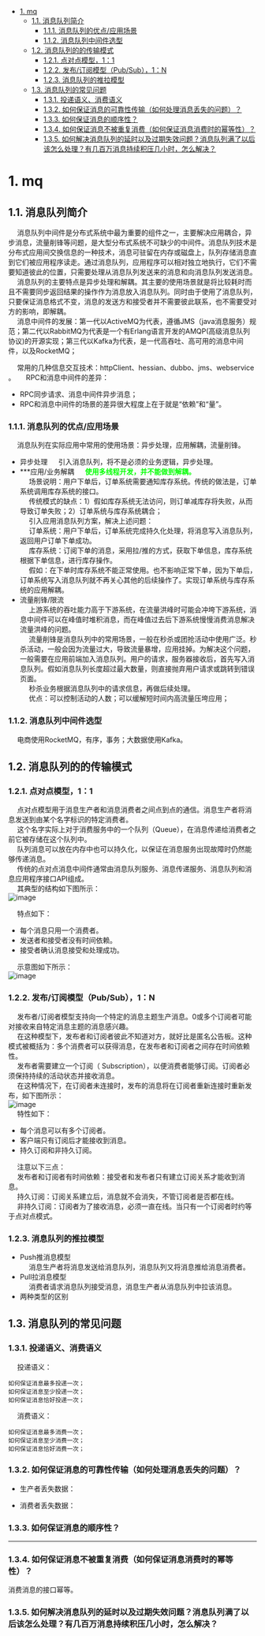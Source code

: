 <!-- TOC -->

- [1. mq](#1-mq)
    - [1.1. 消息队列简介](#11-消息队列简介)
        - [1.1.1. 消息队列的优点/应用场景](#111-消息队列的优点应用场景)
        - [1.1.2. 消息队列中间件选型](#112-消息队列中间件选型)
    - [1.2. 消息队列的的传输模式](#12-消息队列的的传输模式)
        - [1.2.1. 点对点模型，1：1](#121-点对点模型11)
        - [1.2.2. 发布/订阅模型（Pub/Sub），1：N](#122-发布订阅模型pubsub1n)
        - [1.2.3. 消息队列的推拉模型](#123-消息队列的推拉模型)
    - [1.3. 消息队列的常见问题](#13-消息队列的常见问题)
        - [1.3.1. 投递语义、消费语义](#131-投递语义消费语义)
        - [1.3.2. 如何保证消息的可靠性传输（如何处理消息丢失的问题）？](#132-如何保证消息的可靠性传输如何处理消息丢失的问题)
        - [1.3.3. 如何保证消息的顺序性？](#133-如何保证消息的顺序性)
        - [1.3.4. 如何保证消息不被重复消费（如何保证消息消费时的幂等性）？](#134-如何保证消息不被重复消费如何保证消息消费时的幂等性)
        - [1.3.5. 如何解决消息队列的延时以及过期失效问题？消息队列满了以后该怎么处理？有几百万消息持续积压几小时，怎么解决？](#135-如何解决消息队列的延时以及过期失效问题消息队列满了以后该怎么处理有几百万消息持续积压几小时怎么解决)

<!-- /TOC -->

<!-- 

https://www.javaxxz.com/thread-380219-1-2.html

http://blog.maptoface.com/post/331

-->

# 1. mq  
## 1.1. 消息队列简介
&emsp; 消息队列中间件是分布式系统中最为重要的组件之一，主要解决应用耦合，异步消息，流量削锋等问题，是大型分布式系统不可缺少的中间件。消息队列技术是分布式应用间交换信息的一种技术，消息可驻留在内存或磁盘上，队列存储消息直到它们被应用程序读走。通过消息队列，应用程序可以相对独立地执行，它们不需要知道彼此的位置，只需要处理从消息队列发送来的消息和向消息队列发送消息。  
&emsp; 消息队列的主要特点是异步处理和解耦。其主要的使用场景就是将比较耗时而且不需要同步返回结果的操作作为消息放入消息队列。同时由于使用了消息队列，只要保证消息格式不变，消息的发送方和接受者并不需要彼此联系，也不需要受对方的影响，即解耦。  
&emsp; 消息中间件的发展：第一代以ActiveMQ为代表，遵循JMS（java消息服务）规范；第二代以RabbitMQ为代表是一个有Erlang语言开发的AMQP(高级消息队列协议)的开源实现；第三代以Kafka为代表，是一代高吞吐、高可用的消息中间件，以及RocketMQ；   

&emsp; 常用的几种信息交互技术：httpClient、hessian、dubbo、jms、webservice 。
&emsp; RPC和消息中间件的差异：  

* RPC同步请求、消息中间件异步消息；  
* RPC和消息中间件的场景的差异很大程度上在于就是“依赖”和“量”。  

### 1.1.1. 消息队列的优点/应用场景
&emsp; 消息队列在实际应用中常用的使用场景：异步处理，应用解耦，流量削锋。  

* 异步处理
&emsp; 引入消息队列，将不是必须的业务逻辑，异步处理。  
* ***应用/业务解耦
&emsp; **<font color = "lime">使用多线程开发，并不能做到解耦。</font>**  
&emsp; 场景说明：用户下单后，订单系统需要通知库存系统。传统的做法是，订单系统调用库存系统的接口。  
&emsp; 传统模式的缺点：1）假如库存系统无法访问，则订单减库存将失败，从而导致订单失败；2）订单系统与库存系统耦合；  
&emsp; 引入应用消息队列方案，解决上述问题：   
&emsp; 订单系统：用户下单后，订单系统完成持久化处理，将消息写入消息队列，返回用户订单下单成功。  
&emsp; 库存系统：订阅下单的消息，采用拉/推的方式，获取下单信息，库存系统根据下单信息，进行库存操作。  
&emsp; 假如：在下单时库存系统不能正常使用。也不影响正常下单，因为下单后，订单系统写入消息队列就不再关心其他的后续操作了。实现订单系统与库存系统的应用解耦。  
* 流量削锋/限流  
&emsp; 上游系统的吞吐能力高于下游系统，在流量洪峰时可能会冲垮下游系统，消息中间件可以在峰值时堆积消息，而在峰值过去后下游系统慢慢消费消息解决流量洪峰的问题。  
&emsp; 流量削锋是消息队列中的常用场景，一般在秒杀或团抢活动中使用广泛。秒杀活动，一般会因为流量过大，导致流量暴增，应用挂掉。为解决这个问题，一般需要在应用前端加入消息队列。用户的请求，服务器接收后，首先写入消息队列。假如消息队列长度超过最大数量，则直接抛弃用户请求或跳转到错误页面。  
&emsp; 秒杀业务根据消息队列中的请求信息，再做后续处理。  
&emsp; 优点：可以控制活动的人数；可以缓解短时间内高流量压垮应用；  


### 1.1.2. 消息队列中间件选型  
&emsp; 电商使用RocketMQ，有序，事务；大数据使用Kafka。  

## 1.2. 消息队列的的传输模式  
### 1.2.1. 点对点模型，1：1  
&emsp; 点对点模型用于消息生产者和消息消费者之间点到点的通信。消息生产者将消息发送到由某个名字标识的特定消费者。  
&emsp; 这个名字实际上对于消费服务中的一个队列（Queue），在消息传递给消费者之前它被存储在这个队列中。  
&emsp; 队列消息可以放在内存中也可以持久化，以保证在消息服务出现故障时仍然能够传递消息。  
&emsp; 传统的点对点消息中间件通常由消息队列服务、消息传递服务、消息队列和消息应用程序接口API组成。  
&emsp; 其典型的结构如下图所示：  
![image](https://gitee.com/wt1814/pic-host/raw/master/images/microService/mq/mq-1.png)  

&emsp; 特点如下：  

* 每个消息只用一个消费者。  
* 发送者和接受者没有时间依赖。  
* 接受者确认消息接受和处理成功。  

&emsp; 示意图如下所示：  
![image](https://gitee.com/wt1814/pic-host/raw/master/images/microService/mq/mq-2.png)  

### 1.2.2. 发布/订阅模型（Pub/Sub），1：N  
&emsp; 发布者/订阅者模型支持向一个特定的消息主题生产消息。0或多个订阅者可能对接收来自特定消息主题的消息感兴趣。  
&emsp; 在这种模型下，发布者和订阅者彼此不知道对方，就好比是匿名公告板。这种模式被概括为：多个消费者可以获得消息，在发布者和订阅者之间存在时间依赖性。  
&emsp; 发布者需要建立一个订阅（ Subscription），以便消费者能够订阅。订阅者必须保持持续的活动状态并接收消息。  
&emsp; 在这种情况下，在订阅者未连接时，发布的消息将在订阅者重新连接时重新发布，如下图所示：  
![image](https://gitee.com/wt1814/pic-host/raw/master/images/microService/mq/mq-3.png)  
&emsp; 特性如下：  

* 每个消息可以有多个订阅者。  
* 客户端只有订阅后才能接收到消息。  
* 持久订阅和非持久订阅。  

&emsp; 注意以下三点：  
&emsp; 发布者和订阅者有时间依赖：接受者和发布者只有建立订阅关系才能收到消息。  
&emsp; 持久订阅：订阅关系建立后，消息就不会消失，不管订阅者是否都在线。  
&emsp; 非持久订阅：订阅者为了接收消息，必须一直在线。当只有一个订阅者时约等于点对点模式。  

### 1.2.3. 消息队列的推拉模型  
* Push推消息模型  
&emsp; 消息生产者将消息发送给消息队列，消息队列又将消息推给消息消费者。  
* Pull拉消息模型  
&emsp; 消费者请求消息队列接受消息，消息生产者从消息队列中拉该消息。  
* 两种类型的区别  

## 1.3. 消息队列的常见问题  
### 1.3.1. 投递语义、消费语义  
&emsp; 投递语义：  

```text
如何保证消息最多投递一次；
如何保证消息至少投递一次；
如何保证消息恰好投递一次；
```

&emsp; 消费语义：  

```text
如何保证消息最多消费一次；
如何保证消息至少消费一次；
如何保证消息恰好消费一次；
```

### 1.3.2. 如何保证消息的可靠性传输（如何处理消息丢失的问题）？  
* 生产者丢失数据：  

* 消费者丢失数据：  

### 1.3.3. 如何保证消息的顺序性？  

---

### 1.3.4. 如何保证消息不被重复消费（如何保证消息消费时的幂等性）？  
消费消息的接口幂等。  

### 1.3.5. 如何解决消息队列的延时以及过期失效问题？消息队列满了以后该怎么处理？有几百万消息持续积压几小时，怎么解决？  



